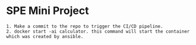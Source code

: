 # SPE Mini Project
    1. Make a commit to the repo to trigger the CI/CD pipeline.
    2. docker start -ai calculator. this command will start the container which was created by ansible.

